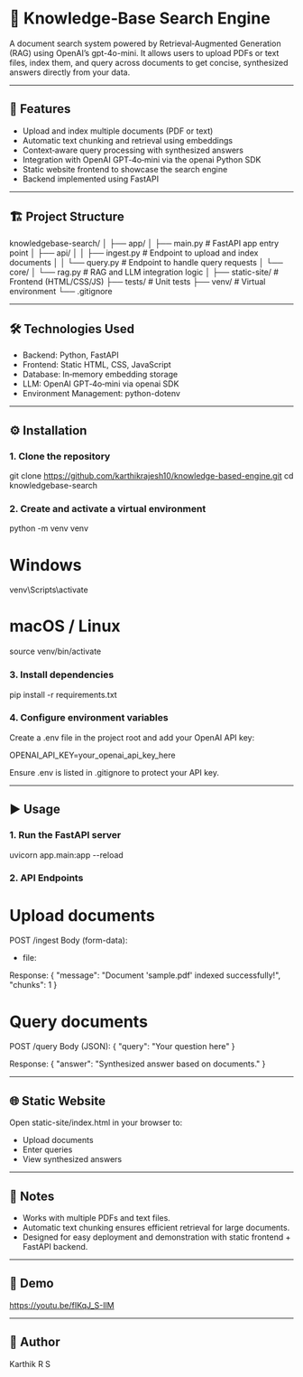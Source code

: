 # 🧠 Knowledge‑Base Search Engine

A document search system powered by Retrieval‑Augmented Generation (RAG) using OpenAI’s gpt-4o-mini. It allows users to upload PDFs or text files, index them, and query across documents to get concise, synthesized answers directly from your data.

---

## 🚀 Features

- Upload and index multiple documents (PDF or text)
- Automatic text chunking and retrieval using embeddings
- Context‑aware query processing with synthesized answers
- Integration with OpenAI GPT‑4o‑mini via the openai Python SDK
- Static website frontend to showcase the search engine
- Backend implemented using FastAPI

---

## 🏗️ Project Structure

knowledgebase-search/
│
├── app/
│   ├── main.py               # FastAPI app entry point
│   ├── api/
│   │   ├── ingest.py         # Endpoint to upload and index documents
│   │   └── query.py          # Endpoint to handle query requests
│   └── core/
│       └── rag.py            # RAG and LLM integration logic
│
├── static-site/              # Frontend (HTML/CSS/JS)
├── tests/                    # Unit tests
├── venv/                     # Virtual environment
└── .gitignore

---

## 🛠️ Technologies Used

- Backend: Python, FastAPI
- Frontend: Static HTML, CSS, JavaScript
- Database: In‑memory embedding storage
- LLM: OpenAI GPT‑4o‑mini via openai SDK
- Environment Management: python-dotenv

---

## ⚙️ Installation

### 1. Clone the repository
git clone https://github.com/karthikrajesh10/knowledge-based-engine.git
cd knowledgebase-search

### 2. Create and activate a virtual environment
python -m venv venv
# Windows
venv\Scripts\activate
# macOS / Linux
source venv/bin/activate

### 3. Install dependencies
pip install -r requirements.txt

### 4. Configure environment variables
Create a .env file in the project root and add your OpenAI API key:

OPENAI_API_KEY=your_openai_api_key_here

Ensure .env is listed in .gitignore to protect your API key.

---

## ▶️ Usage

### 1. Run the FastAPI server
uvicorn app.main:app --reload

### 2. API Endpoints

# Upload documents
POST /ingest
Body (form-data):
- file: <PDF or TXT file>

Response:
{
  "message": "Document 'sample.pdf' indexed successfully!",
  "chunks": 1
}

# Query documents
POST /query
Body (JSON):
{
  "query": "Your question here"
}

Response:
{
  "answer": "Synthesized answer based on documents."
}

---

## 🌐 Static Website

Open static-site/index.html in your browser to:
- Upload documents
- Enter queries
- View synthesized answers

---

## 🧩 Notes

- Works with multiple PDFs and text files.
- Automatic text chunking ensures efficient retrieval for large documents.
- Designed for easy deployment and demonstration with static frontend + FastAPI backend.

---

## 🎥 Demo

https://youtu.be/fIKqJ_S-IlM

---

## 👤 Author

Karthik R S
